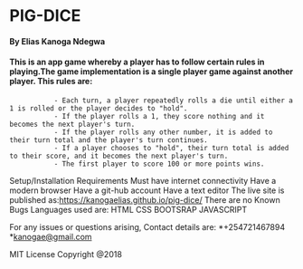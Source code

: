 # PIG-DICE
#### By Elias Kanoga Ndegwa
#### This is an app game whereby a player has to follow certain rules in playing.The game implementation is a single player game against another  player. This rules are:
               - Each turn, a player repeatedly rolls a die until either a 1 is rolled or the player decides to "hold".
               - If the player rolls a 1, they score nothing and it becomes the next player's turn.
               - If the player rolls any other number, it is added to their turn total and the player's turn continues.
               - If a player chooses to "hold", their turn total is added to their score, and it becomes the next player's turn.
               - The first player to score 100 or more points wins.
               
Setup/Installation Requirements
          Must have internet connectivity
          Have a modern browser
          Have a git-hub account
          Have a text editor
The live site is published as:https://kanogaelias.github.io/pig-dice/
There are no Known Bugs
Languages used are: 
           HTML
           CSS
           BOOTSRAP
           JAVASCRIPT
           
For any issues or questions arising, Contact details are:
*+254721467894 *kanogae@gmail.com

MIT License
Copyright @2018


          
         

